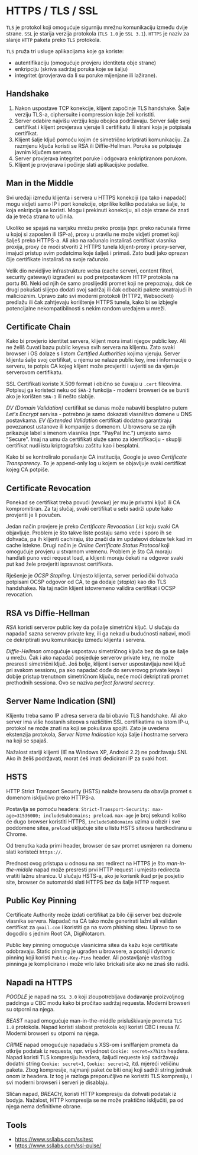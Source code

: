 # HTTPS / TLS / SSL

`TLS` je protokol koji omogućuje sigurniju mrežnu komunikaciju između dvije strane. `SSL` je starija verzija protokola (`TLS 1.0` je `SSL 3.1`). `HTTPS` je naziv za slanje `HTTP` paketa preko `TLS` protokola.

`TLS` pruža tri usluge aplikacijama koje ga koriste:
* autentifikaciju (omogućuje provjeru identiteta obje strane)
* enkripciju (skriva sadržaj poruka koje se šalju)
* integritet (provjerava da li su poruke mijenjane ili lažirane).

## Handshake

1. Nakon uspostave TCP konekcije, klijent započinje TLS handshake. Šalje verziju TLS-a, ciphersuite i compression koje želi koristiti.
2. Server odabire najvišu verziju koju obojica podržavaju. Server šalje svoj certifikat i klijent provjerava vjeruje li certifikatu ili strani koja je potpisala certifikat.
3. Klijent šalje ključ pomoću kojim će simetrično kriptirati komunikaciju. Za razmjenu ključa koristi se RSA ili Diffie-Hellman. Poruka se potpisuje javnim ključem servera.
4. Server provjerava integritet poruke i odgovara enkriptiranom porukom.
5. Klijent je provjerava i počinje slati aplikacijske podatke.

## Man in the Middle

Svi uređaji između klijenta i servera u HTTPS konekciji (pa tako i napadač) mogu vidjeti samo IP i port konekcije, otprilike koliko podataka se šalje, te koja enkripcija se koristi. Mogu i prekinuti konekciju, ali obje strane će znati da je treća strana to učinila.

Ukoliko se spajaš na vanjsku mrežu preko proxija (npr. preko računala firme u kojoj si zaposlen ili ISP-a), proxy u pravilu ne može vidjeti promet koji šalješ preko HTTPS-a. Ali ako na računalo instaliraš certifikat vlasnika proxija, proxy će moći stvoriti 2 HTTPS tunela klijent-proxy i proxy-server, imajući pristup svim podatcima koje šalješ i primaš. Zato budi jako oprezan čije certifikate instaliraš na svoje računalo.

Velik dio nevidljive infrastrukture weba (cache serveri, content filteri, security gatewayi) izgrađeni su pod pretpostavkom HTTP protokola na portu 80. Neki od njih će samo proslijediti promet koji ne prepoznaju, dok će drugi pokušati slijepo dodati svoj sadržaj ili čak odbaciti pakete smatrajući ih malicioznim. Upravo zato svi moderni protokoli (HTTP2, Websocketi) predlažu ili čak zahtjevaju korištenje HTTPS tunela, kako bi se izbjegle potencijalne nekompatibilnosti s nekim random uređajem u mreži.

## Certificate Chain

Kako bi provjerio identitet servera, klijent mora imati njegov public key.  Ali ne želiš čuvati bazu public keyeva svih servera na klijentu. Zato svaki browser i OS dolaze s listom *Certified Authorities* kojima vjeruju. Server klijentu šalje svoj certifikat, u njemu se nalaze public key, ime i informacije o serveru, te potpis CA kojeg klijent može provjeriti i uvjeriti se da vjeruje serverovom certifikatu.

SSL Certifikati koriste X.509 format i obično se čuvaju u `.cert` fileovima. Potpisuj ga koristeći neku od `SHA-2` funkcija - moderni browseri će se buniti ako je korišten `SHA-1` ili nešto slabije.

*DV (Domain Validation)* certifikat se danas može nabaviti besplatno putem *Let's Encrypt* servisa - potrebno je samo dokazati vlasništvo domene u DNS postavkama. *EV (Extended Validation* certifikati dodatno garantiraju povezanost ustanove ili kompanije s domenom. U browseru se za njih prikazuje label s imenom vlasnika (npr. "PayPal Inc.") umjesto samo "Secure". Imaj na umu da certifikati služe samo za identifikaciju - skuplji certifikat nudi istu kriptografsku zaštitu kao i besplatni.

Kako bi se kontroliralo ponašanje CA institucija, Google je uveo *Certificate Transparency*. To je append-only log u kojem se objavljuje svaki certifikat kojeg CA potpiše.

## Certificate Revocation

Ponekad se certifikat treba povući (*revoke*) jer mu je privatni ključ ili CA kompromitiran. Za taj slučaj, svaki certifikat u sebi sadrži upute kako provjeriti je li povučen.

Jedan način provjere je preko *Certificate Revocation List* koju svaki CA objavljuje. Problem je što takve liste postaju samo veće i sporo ih se dohvaća, pa ih klijenti cachiraju, što znači da im updateovi dolaze tek kad im cache istekne. Drugi način je *Online Certificate Status Protocol* koji omogućuje provjeru u stvarnom vremenu. Problem je što CA moraju handlati puno veći request load, a klijenti moraju čekati na odgovor svaki put kad žele provjeriti ispravnost certifikata.

Rješenje je *OCSP Stapling*. Umjesto klijenta, server periodički dohvaća potpisani OCSP odgovor od CA, te ga dodaje (*stapla*) kao dio TLS handshakea. Na taj način klijent istovremeno validira certifikat i OCSP revocation.

## RSA vs Diffie-Hellman

*RSA* koristi serverov public key da pošalje simetrični ključ. U slučaju da napadač sazna serverov private key, ili ga nekad u budućnosti nabavi, moći će dekriptirati svu komunikaciju između klijenta i servera.

*Diffie-Hellman* omogućuje uspostavu simetričnog ključa bez da ga se šalje u mrežu. Čak i ako napadač posjeduje serverov private key, ne može presresti simetrični ključ. Još bolje, klijent i server uspostavljaju novi ključ pri svakom sessionu, pa ako napadač dođe do serverovog private keya i dobije pristup trenutnom simetričnom ključu, neće moći dekriptirati promet prethodnih sessiona. Ovo se naziva *perfect forward secrecy*.

## Server Name Indication (SNI)

Klijentu treba samo IP adresa servera da bi obavio TLS handshake. Ali ako server ima više hostanih siteova s različitim SSL certifikatima na istom IP-u, protokol ne može znati na koji se pokušava spojiti. Zato je uvedena ekstenzija protokola, *Server Name Indication* koja šalje i hostname servera na koji se spajaš.

Nažalost stariji klijenti (IE na Windows XP, Android 2.2) ne podržavaju SNI. Ako ih želiš podržavati, morat ćeš imati dedicirani IP za svaki host.

## HSTS

HTTP Strict Transport Security (HSTS) nalaže browseru da obavlja promet s domenom isključivo preko HTTPS-a.

Postavlja se pomoću headera: `Strict-Transport-Security: max-age=31536000; includeSubDomains; preload`. `max-age` je broj sekundi koliko će dugo browser koristiti HTTPS, `includeSubDomains` uzima u obzir i sve poddomene sitea, `preload` uključuje site u listu HSTS siteova hardkodiranu u Chrome.

Od trenutka kada primi header, browser će sav promet usmjeren na domenu slati koristeći `https://`.

Prednost ovog pristupa u odnosu na `301` redirect na HTTPS je što *man-in-the-middle* napad može presresti prvi HTTP request i umjesto redirecta vratiti lažnu stranicu. U slučaju HSTS-a, ako je korisnik ikad prije posjetio site, browser će automatski slati HTTPS bez da šalje HTTP request.

## Public Key Pinning

Certificate Authority može izdati certifikat za bilo čiji server bez dozvole vlasnika servera. Napadač na CA tako može generirati lažni ali validan certifikat za `gmail.com` i koristiti ga na svom phishing siteu. Upravo to se dogodilo s jednim Root CA, DigiNotarom.

Public key pinning omogućuje vlasnicima sitea da kažu koje certifikate odobravaju. Static pinning je ugrađen u browsere, a postoji i dynamic pinning koji koristi `Public-Key-Pins` header. Ali postavljanje vlastitog pinninga je komplicirano i može vrlo lako brickati site ako ne znaš što radiš.

## Napadi na HTTPS

*POODLE* je napad na `SSL 3.0` koji zloupotrebljava dodavanje proizvoljnog paddinga u CBC modu kako bi pročitao sadržaj requesta. Moderni browseri su otporni na njega.

*BEAST* napad omogućuje man-in-the-middle prisluškivanje prometa `TLS 1.0` protokola. Napad koristi slabost protokola koji koristi CBC i reusa IV. Moderni browseri su otporni na njega.

*CRIME* napad omogućuje napadaču s XSS-om i sniffanjem prometa da otkrije podatak iz requesta, npr. vrijednost `Cookie: secret=x7h1ta` headera. Napad koristi TLS kompresiju headera, šaljući requeste koji sadržavaju dodatni string `Cookie: secret=1`, `Cookie: secret=2`, itd. mjereći veličinu paketa. Zbog kompresije, najmanji paket će biti onaj koji sadrži string jednak onom iz headera. Iz tog je razloga preporučljivo ne koristiti TLS kompresiju, i svi moderni browseri i serveri je disablaju.

Sličan napad, *BREACH*, koristi HTTP kompresiju da dohvati podatak iz bodyja. Nažalost, HTTP kompresija se ne može praktično isključiti, pa od njega nema definitivne obrane.

## Tools

* https://www.ssllabs.com/ssltest
* https://www.ssllabs.com/ssl-pulse/
